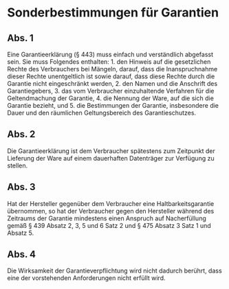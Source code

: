# Sonderbestimmungen für Garantien



## Abs. 1

 Eine Garantieerklärung (§ 443) muss einfach und verständlich abgefasst sein. Sie muss Folgendes enthalten:  1.
 den Hinweis auf die gesetzlichen Rechte des Verbrauchers bei Mängeln, darauf, dass die Inanspruchnahme dieser Rechte unentgeltlich ist sowie darauf, dass diese Rechte durch die Garantie nicht eingeschränkt werden,
 2.
 den Namen und die Anschrift des Garantiegebers,
 3.
 das vom Verbraucher einzuhaltende Verfahren für die Geltendmachung der Garantie,
 4.
 die Nennung der Ware, auf die sich die Garantie bezieht, und
 5.
 die Bestimmungen der Garantie, insbesondere die Dauer und den räumlichen Geltungsbereich des Garantieschutzes.


## Abs. 2

 Die Garantieerklärung ist dem Verbraucher spätestens zum Zeitpunkt der Lieferung der Ware auf einem dauerhaften Datenträger zur Verfügung zu stellen.

## Abs. 3

 Hat der Hersteller gegenüber dem Verbraucher eine Haltbarkeitsgarantie übernommen, so hat der Verbraucher gegen den Hersteller während des Zeitraums der Garantie mindestens einen Anspruch auf Nacherfüllung gemäß § 439 Absatz 2, 3, 5 und 6 Satz 2 und § 475 Absatz 3 Satz 1 und Absatz 5.

## Abs. 4

 Die Wirksamkeit der Garantieverpflichtung wird nicht dadurch berührt, dass eine der vorstehenden Anforderungen nicht erfüllt wird. 


